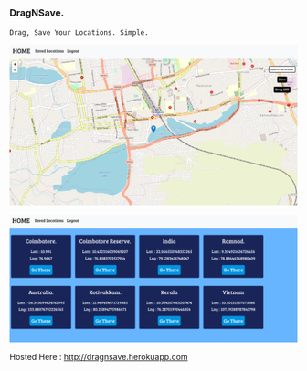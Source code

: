 ### DragNSave.

```
Drag, Save Your Locations. Simple.
```

![Oops! Image Not Found.](https://github.com/manosriram/dragNsave/blob/master/Assets/One.png)

![Oops! Image Not Found.](https://github.com/manosriram/dragNsave/blob/master/Assets/Two.png)

Hosted Here : http://dragnsave.herokuapp.com

